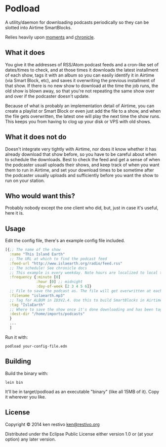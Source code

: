 # Podload

A utility/daemon for downloading podcasts periodically so they can be slotted into Airtime SmartBlocks.

Relies heavily upon [moments](https://github.com/Raynes/moments) and [chronicle](https://github.com/flatland/chronicle).

## What it does

You give it the addresses of RSS/Atom podcast feeds and a cron-like set of dates/times to check, and at those times it downloads the latest installment of each show, tags it with an album so you can easily identify it in Airtime (via Smart Block, etc), and saves it overwriting the previous installment of that show. If there is no new show to download at the time the job runs, the old show is blown away, so that you're not repeating the same show over and over if the podcaster doesn't update.

Because of what is probably an implementation detail of Airtime, you can create a playlist or Smart Block or even just add the file to a show, and when the file gets overwritten, the latest one will play the next time the show runs. This keeps you from having to clog up your disk or VPS with old shows.

## What it does not do

Doesn't integrate very tightly with Airtime, nor does it know whether it has already download that show before, so you have to be careful about when to schedule the downloads. Best to check the feed and get a sense of when the podcaster usuall uploads their shows, and keep track of when you want them to run in Airtime, and set your download times to be sometime after the podcaster usually uploads and sufficiently before you want the show to run on your station.

## Who would want this?

Probably nobody except the one client who did, but, just in case it's useful, here it is.

## Usage

Edit the config file, there's an example config file included.
```clojure
[{;; The name of the show
  :name "This Island Earth"
  ;; The URL at which to find the podcast feed
  :feed-url "http://www.islaearth.org/radio/feed.rss"
  ;; The schedule! See chronicle docs
  ;; This example is every weekday. Note hours are localized to local timezone.
  :frequency {:minute [0]
              :hour [0] ;; midnight
              :day-of-week [2 3 4 5 6]}
  ;; File to save the podcast as. The file will get overwritten at each run!
  :filename "islaearth.mp3"
  ;; Tag for ALBUM in ID3V2.4. Use this to build SmartBlocks in Airtime for the show
  :tag "IslaEarth"
  ;; Where to save the show once it's done downloading and has been tagged.
  :dest-dir "/home/imports/podcasts"
  }
  ...
  ]
```
Run it with:
```shell
podload your-config-file.edn
```

## Building

Build the binary with:

```shell
lein bin 
```

It'll be in target/podload as an executable "binary" (like all 15MB of it). Copy it wherever you like.

## License

Copyright © 2014 ken restivo <ken@restivo.org>

Distributed under the Eclipse Public License either version 1.0 or (at
your option) any later version.
